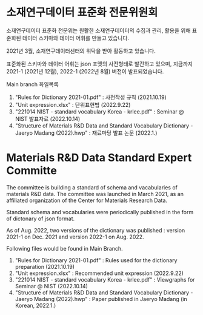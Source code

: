 # 소재연구데이터 표준화 전문위원회

소재연구데이터 표준화 전문위는 원활한 소재연구데이터의 수집과 관리, 활용을 위해 표준화된 데이터 스키마와 데이터 어휘를 만들고 있습니다.

2021년 3월, 소재연구데이터센터의 위탁을 받아 활동하고 있습니다.  

표준화된 스키마와 데이터 어휘는 json 포맷의 사전형태로 발간하고 있으며, 지금까지 2021-1 (2021년 12월), 2022-1 (2022년 8월) 버전이 발표되었습니다. 

Main branch 화일목록

1. "Rules for Dictionary 2021-01.pdf" : 사전작성 규칙 (2021.10.19) 
2. "Unit expression.xlsx" : 단위표현법 (2022.9.22)
3. "221014 NIST - standard vocabulary Korea - krlee.pdf" : Seminar @ NIST 발표자료 (2022.10.14)
4. "Structure of Materials R&D Data and Standard Vocabulary Dictionary - Jaeryo Madang (2022).hwp" : 재료마당 발표 논문 (2022.1.)

# Materials R&D Data Standard Expert Committe

The committee is building a standard of schema and vacabularies of materials R&D data. 
The committee was launched in March 2021, as an affiliated organization of the Center for Materials Research Data. 

Standard schema and vocabularies were periodically published in the form of dictonary of json format. 

As of Aug. 2022, two versions of the dictionary was published : version 2021-1 on Dec. 2021 and version 2022-1 on Aug. 2022.  

Following files would be found in Main Branch. 

1. "Rules for Dictionary 2021-01.pdf" : Rules used for the dictionary preparation (2021.10.19) 
2. "Unit expression.xlsx" : Recommended unit expression (2022.9.22)
3. "221014 NIST - standard vocabulary Korea - krlee.pdf" : Viewgraphs for Seminar @ NIST (2022.10.14)
4. "Structure of Materials R&D Data and Standard Vocabulary Dictionary - Jaeryo Madang (2022).hwp" : Paper published in Jaeryo Madang (in Korean, 2022.1.)

